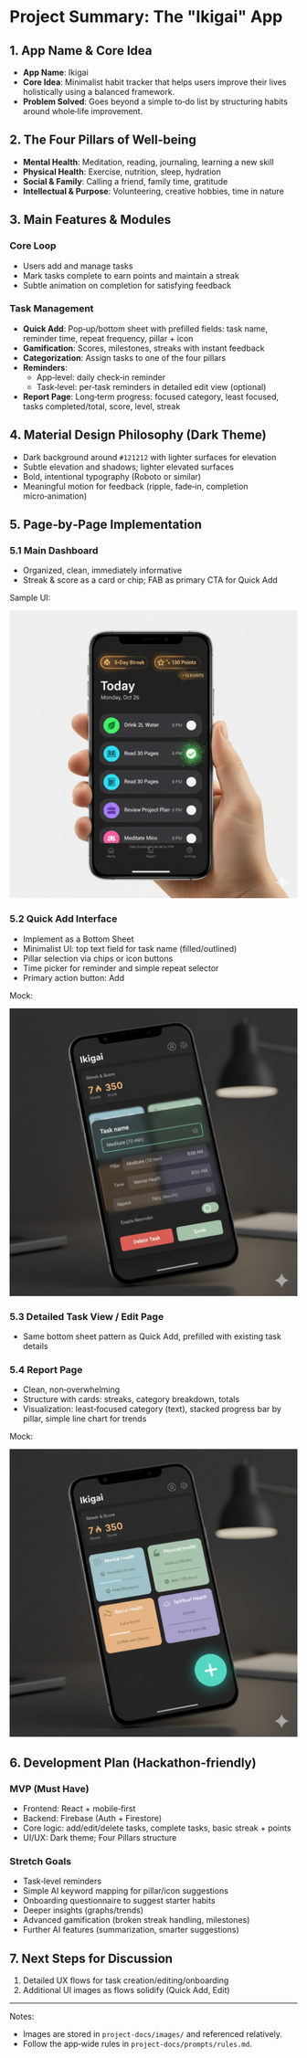 # Project Summary: The "Ikigai" App

## 1. App Name & Core Idea
- **App Name**: Ikigai
- **Core Idea**: Minimalist habit tracker that helps users improve their lives holistically using a balanced framework.
- **Problem Solved**: Goes beyond a simple to‑do list by structuring habits around whole‑life improvement.

## 2. The Four Pillars of Well‑being
- **Mental Health**: Meditation, reading, journaling, learning a new skill
- **Physical Health**: Exercise, nutrition, sleep, hydration
- **Social & Family**: Calling a friend, family time, gratitude
- **Intellectual & Purpose**: Volunteering, creative hobbies, time in nature

## 3. Main Features & Modules
### Core Loop
- Users add and manage tasks
- Mark tasks complete to earn points and maintain a streak
- Subtle animation on completion for satisfying feedback

### Task Management
- **Quick Add**: Pop‑up/bottom sheet with prefilled fields: task name, reminder time, repeat frequency, pillar + icon
- **Gamification**: Scores, milestones, streaks with instant feedback
- **Categorization**: Assign tasks to one of the four pillars
- **Reminders**:
  - App‑level: daily check‑in reminder
  - Task‑level: per‑task reminders in detailed edit view (optional)
- **Report Page**: Long‑term progress: focused category, least focused, tasks completed/total, score, level, streak

## 4. Material Design Philosophy (Dark Theme)
- Dark background around `#121212` with lighter surfaces for elevation
- Subtle elevation and shadows; lighter elevated surfaces
- Bold, intentional typography (Roboto or similar)
- Meaningful motion for feedback (ripple, fade‑in, completion micro‑animation)

## 5. Page‑by‑Page Implementation
### 5.1 Main Dashboard
- Organized, clean, immediately informative
- Streak & score as a card or chip; FAB as primary CTA for Quick Add

Sample UI:

![Tasks view](./images/tasks-view.png)

### 5.2 Quick Add Interface
- Implement as a Bottom Sheet
- Minimalist UI: top text field for task name (filled/outlined)
- Pillar selection via chips or icon buttons
- Time picker for reminder and simple repeat selector
- Primary action button: Add

Mock:

![Quick Add](./images/quick-add.png)

### 5.3 Detailed Task View / Edit Page
- Same bottom sheet pattern as Quick Add, prefilled with existing task details

### 5.4 Report Page
- Clean, non‑overwhelming
- Structure with cards: streaks, category breakdown, totals
- Visualization: least‑focused category (text), stacked progress bar by pillar, simple line chart for trends

Mock:

![Report view draft](./images/report-view-draft.png)

## 6. Development Plan (Hackathon‑friendly)
### MVP (Must Have)
- Frontend: React + mobile‑first
- Backend: Firebase (Auth + Firestore)
- Core logic: add/edit/delete tasks, complete tasks, basic streak + points
- UI/UX: Dark theme; Four Pillars structure

### Stretch Goals
- Task‑level reminders
- Simple AI keyword mapping for pillar/icon suggestions
- Onboarding questionnaire to suggest starter habits
- Deeper insights (graphs/trends)
- Advanced gamification (broken streak handling, milestones)
- Further AI features (summarization, smarter suggestions)

## 7. Next Steps for Discussion
1. Detailed UX flows for task creation/editing/onboarding
2. Additional UI images as flows solidify (Quick Add, Edit)

---
Notes:
- Images are stored in `project-docs/images/` and referenced relatively.
- Follow the app‑wide rules in `project-docs/prompts/rules.md`.
